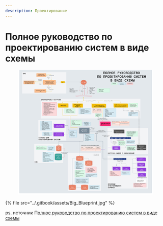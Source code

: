```yaml
---
description: Проектирование
---
```


# Полное руководство по проектированию систем в виде схемы

<figure><img src="../.gitbook/assets/Big_Blueprint.jpg" alt=""><figcaption></figcaption></figure>

{% file src="../.gitbook/assets/Big_Blueprint.jpg" %}

ps. источник П[олное руководство по проектированию систем в виде схемы](https://habr.com/ru/companies/kts/articles/741846/)
